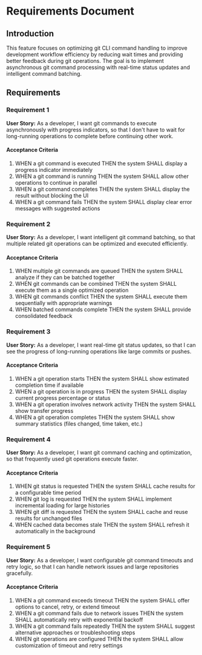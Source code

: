 # Requirements Document

## Introduction

This feature focuses on optimizing git CLI command handling to improve development workflow efficiency by reducing wait times and providing better feedback during git operations. The goal is to implement asynchronous git command processing with real-time status updates and intelligent command batching.

## Requirements

### Requirement 1

**User Story:** As a developer, I want git commands to execute asynchronously with progress indicators, so that I don't have to wait for long-running operations to complete before continuing other work.

#### Acceptance Criteria

1. WHEN a git command is executed THEN the system SHALL display a progress indicator immediately
2. WHEN a git command is running THEN the system SHALL allow other operations to continue in parallel
3. WHEN a git command completes THEN the system SHALL display the result without blocking the UI
4. WHEN a git command fails THEN the system SHALL display clear error messages with suggested actions

### Requirement 2

**User Story:** As a developer, I want intelligent git command batching, so that multiple related git operations can be optimized and executed efficiently.

#### Acceptance Criteria

1. WHEN multiple git commands are queued THEN the system SHALL analyze if they can be batched together
2. WHEN git commands can be combined THEN the system SHALL execute them as a single optimized operation
3. WHEN git commands conflict THEN the system SHALL execute them sequentially with appropriate warnings
4. WHEN batched commands complete THEN the system SHALL provide consolidated feedback

### Requirement 3

**User Story:** As a developer, I want real-time git status updates, so that I can see the progress of long-running operations like large commits or pushes.

#### Acceptance Criteria

1. WHEN a git operation starts THEN the system SHALL show estimated completion time if available
2. WHEN a git operation is in progress THEN the system SHALL display current progress percentage or status
3. WHEN a git operation involves network activity THEN the system SHALL show transfer progress
4. WHEN a git operation completes THEN the system SHALL show summary statistics (files changed, time taken, etc.)

### Requirement 4

**User Story:** As a developer, I want git command caching and optimization, so that frequently used git operations execute faster.

#### Acceptance Criteria

1. WHEN git status is requested THEN the system SHALL cache results for a configurable time period
2. WHEN git log is requested THEN the system SHALL implement incremental loading for large histories
3. WHEN git diff is requested THEN the system SHALL cache and reuse results for unchanged files
4. WHEN cached data becomes stale THEN the system SHALL refresh it automatically in the background

### Requirement 5

**User Story:** As a developer, I want configurable git command timeouts and retry logic, so that I can handle network issues and large repositories gracefully.

#### Acceptance Criteria

1. WHEN a git command exceeds timeout THEN the system SHALL offer options to cancel, retry, or extend timeout
2. WHEN a git command fails due to network issues THEN the system SHALL automatically retry with exponential backoff
3. WHEN a git command fails repeatedly THEN the system SHALL suggest alternative approaches or troubleshooting steps
4. WHEN git operations are configured THEN the system SHALL allow customization of timeout and retry settings